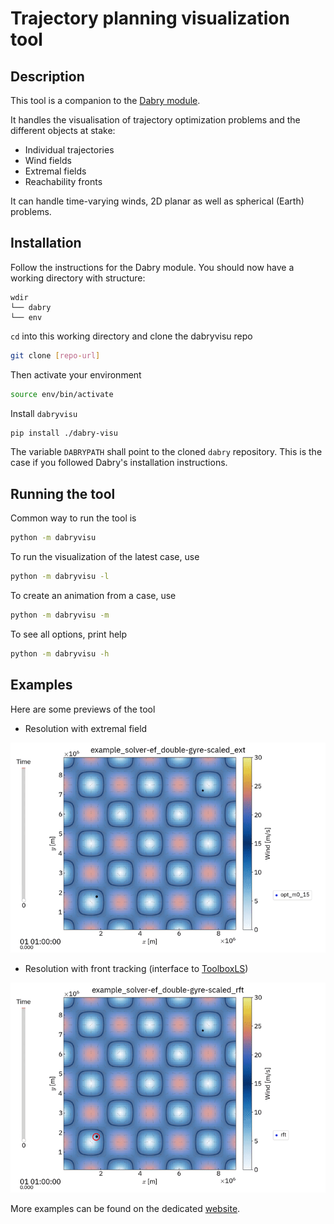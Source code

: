 # Trajectory planning visualization tool

## Description

This tool is a companion to the [Dabry module](<https://github.com/bschnitzler/dabry>).

It handles the visualisation of trajectory optimization problems 
and the different objects at stake:
- Individual trajectories
- Wind fields
- Extremal fields
- Reachability fronts

It can handle time-varying winds, 2D planar as well as spherical (Earth)
problems.

## Installation

Follow the instructions for the Dabry module.
You should now have a working directory with structure:
```
wdir
└── dabry
└── env
```

`cd` into this working directory and clone the dabryvisu repo 
```sh
git clone [repo-url]
```

Then activate your environment 
```sh
source env/bin/activate
```

Install `dabryvisu` 
```sh
pip install ./dabry-visu
``` 

The variable `DABRYPATH` shall point to the cloned `dabry` repository.
This is the case if you followed Dabry's installation instructions.

## Running the tool

Common way to run the tool is
```sh
python -m dabryvisu
```

To run the visualization of the latest case, use

```sh
python -m dabryvisu -l
```

To create an animation from a case, use

```sh
python -m dabryvisu -m
```

To see all options, print help

```sh
python -m dabryvisu -h
```

## Examples

Here are some previews of the tool

- Resolution with extremal field

![](res/eft.gif)

- Resolution with front tracking (interface to [ToolboxLS](https://www.cs.ubc.ca/~mitchell/ToolboxLS))

![](res/rft.gif)

More examples can be found on the dedicated [website](https://dabry-navigation.github.io).

